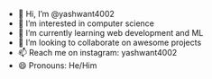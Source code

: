 - 👋 Hi, I’m @yashwant4002
- 👀 I’m interested in computer science 
- 🌱 I’m currently learning web development and ML
- 💞️ I’m looking to collaborate on awesome projects
- 📫 Reach me on instagram: yashwant4002
- 😄 Pronouns: He/Him

<!---
yashwant4002/yashwant4002 is a ✨ special ✨ repository because its `README.md` (this file) appears on your GitHub profile.
You can click the Preview link to take a look at your changes.
--->
